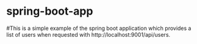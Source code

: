 # spring-boot-app


#This is a simple example of the spring boot application which provides a list of users when requested with http://localhost:9001/api/users.
